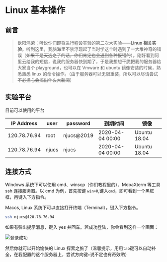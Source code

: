 # Linux 基本操作

## 前言

> 欧阳鸿荣：听说你们即将进行程设实验的第二次大实验——**Linux 相关实验**。听到这里，我脑海里不禁浮现起了当时学这个时遇到了一大堆神奇的错误（~~如果不是天选之子的话，你们肯定也会遇到各种报错的~~）。刚好看到阿里云给我的短信，说我的服务器快到期了，于是我想想干脆把我的服务器给大家当个 playground，也可以在 Vmware 和 ubuntu 镜像安装的时候，熟悉熟悉 linux 的命令操作。（由于服务器可以无限重装，所以可以尽请尝试~~不必担心会搞出什么大新闻~~）

## 实验平台

目前可以使用的平台

| IP Address   | user  | password   | 到期时间         | 镜像         |
| ------------ | ----- | ---------- | ---------------- | ------------ |
| 120.78.76.94 | root  | njucs@2019 | 2020-04-04 00:00 | Ubuntu 18.04 |
| 120.78.76.94 | njucs | njucs      | 2020-04-04 00:00 | Ubuntu 18.04 |

## 连接方式

Windows 系统下可以使用 cmd、winscp（你们教程里的）、MobaXterm 等工具 ssh 连接服务器。以 cmd 为例，首先按键 `win+R`,键入`cmd`，即可看到一个黑框框，再键入下方指令。

Macos, Linux 系统下可以直接打开终端（Terminal），键入下方指令。

```bash
ssh njucs@120.78.76.94
```

如果有弹出提示消息，键入 yes 并回车。若成功登陆，你会看到这样一个画面：

![登录成功](https://tsunaou.github.io/linux_guide/images/login.png)

然后你就可以开始愉快的 Linux 探索之旅了（温馨提示，用用`tab`键可以自动补全，在我配置的这个服务器上，尝试方向键`↑`说不定也有奇效哟）
